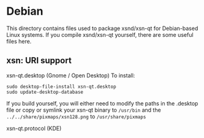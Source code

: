 
Debian
====================
This directory contains files used to package xsnd/xsn-qt
for Debian-based Linux systems. If you compile xsnd/xsn-qt yourself, there are some useful files here.

## xsn: URI support ##


xsn-qt.desktop  (Gnome / Open Desktop)
To install:

	sudo desktop-file-install xsn-qt.desktop
	sudo update-desktop-database

If you build yourself, you will either need to modify the paths in
the .desktop file or copy or symlink your xsn-qt binary to `/usr/bin`
and the `../../share/pixmaps/xsn128.png` to `/usr/share/pixmaps`

xsn-qt.protocol (KDE)

